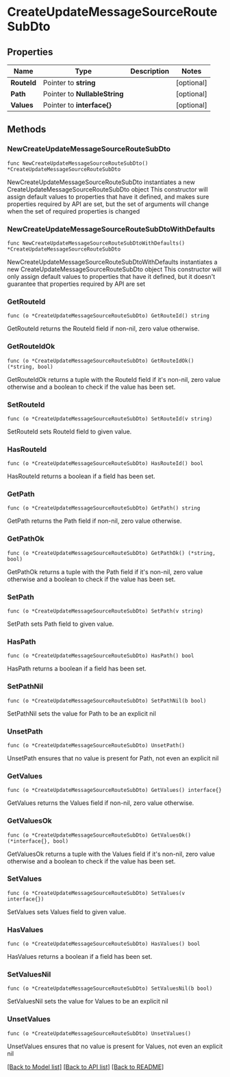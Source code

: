 # CreateUpdateMessageSourceRouteSubDto

## Properties

Name | Type | Description | Notes
------------ | ------------- | ------------- | -------------
**RouteId** | Pointer to **string** |  | [optional] 
**Path** | Pointer to **NullableString** |  | [optional] 
**Values** | Pointer to **interface{}** |  | [optional] 

## Methods

### NewCreateUpdateMessageSourceRouteSubDto

`func NewCreateUpdateMessageSourceRouteSubDto() *CreateUpdateMessageSourceRouteSubDto`

NewCreateUpdateMessageSourceRouteSubDto instantiates a new CreateUpdateMessageSourceRouteSubDto object
This constructor will assign default values to properties that have it defined,
and makes sure properties required by API are set, but the set of arguments
will change when the set of required properties is changed

### NewCreateUpdateMessageSourceRouteSubDtoWithDefaults

`func NewCreateUpdateMessageSourceRouteSubDtoWithDefaults() *CreateUpdateMessageSourceRouteSubDto`

NewCreateUpdateMessageSourceRouteSubDtoWithDefaults instantiates a new CreateUpdateMessageSourceRouteSubDto object
This constructor will only assign default values to properties that have it defined,
but it doesn't guarantee that properties required by API are set

### GetRouteId

`func (o *CreateUpdateMessageSourceRouteSubDto) GetRouteId() string`

GetRouteId returns the RouteId field if non-nil, zero value otherwise.

### GetRouteIdOk

`func (o *CreateUpdateMessageSourceRouteSubDto) GetRouteIdOk() (*string, bool)`

GetRouteIdOk returns a tuple with the RouteId field if it's non-nil, zero value otherwise
and a boolean to check if the value has been set.

### SetRouteId

`func (o *CreateUpdateMessageSourceRouteSubDto) SetRouteId(v string)`

SetRouteId sets RouteId field to given value.

### HasRouteId

`func (o *CreateUpdateMessageSourceRouteSubDto) HasRouteId() bool`

HasRouteId returns a boolean if a field has been set.

### GetPath

`func (o *CreateUpdateMessageSourceRouteSubDto) GetPath() string`

GetPath returns the Path field if non-nil, zero value otherwise.

### GetPathOk

`func (o *CreateUpdateMessageSourceRouteSubDto) GetPathOk() (*string, bool)`

GetPathOk returns a tuple with the Path field if it's non-nil, zero value otherwise
and a boolean to check if the value has been set.

### SetPath

`func (o *CreateUpdateMessageSourceRouteSubDto) SetPath(v string)`

SetPath sets Path field to given value.

### HasPath

`func (o *CreateUpdateMessageSourceRouteSubDto) HasPath() bool`

HasPath returns a boolean if a field has been set.

### SetPathNil

`func (o *CreateUpdateMessageSourceRouteSubDto) SetPathNil(b bool)`

 SetPathNil sets the value for Path to be an explicit nil

### UnsetPath
`func (o *CreateUpdateMessageSourceRouteSubDto) UnsetPath()`

UnsetPath ensures that no value is present for Path, not even an explicit nil
### GetValues

`func (o *CreateUpdateMessageSourceRouteSubDto) GetValues() interface{}`

GetValues returns the Values field if non-nil, zero value otherwise.

### GetValuesOk

`func (o *CreateUpdateMessageSourceRouteSubDto) GetValuesOk() (*interface{}, bool)`

GetValuesOk returns a tuple with the Values field if it's non-nil, zero value otherwise
and a boolean to check if the value has been set.

### SetValues

`func (o *CreateUpdateMessageSourceRouteSubDto) SetValues(v interface{})`

SetValues sets Values field to given value.

### HasValues

`func (o *CreateUpdateMessageSourceRouteSubDto) HasValues() bool`

HasValues returns a boolean if a field has been set.

### SetValuesNil

`func (o *CreateUpdateMessageSourceRouteSubDto) SetValuesNil(b bool)`

 SetValuesNil sets the value for Values to be an explicit nil

### UnsetValues
`func (o *CreateUpdateMessageSourceRouteSubDto) UnsetValues()`

UnsetValues ensures that no value is present for Values, not even an explicit nil

[[Back to Model list]](../README.md#documentation-for-models) [[Back to API list]](../README.md#documentation-for-api-endpoints) [[Back to README]](../README.md)


